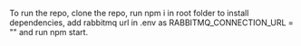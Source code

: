To run the repo, clone the repo, run npm i in root folder to install dependencies, add rabbitmq url in .env as RABBITMQ_CONNECTION_URL = "" and run npm start.